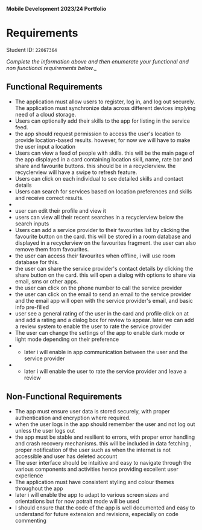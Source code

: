 **Mobile Development 2023/24 Portfolio**

# Requirements

Student ID: `22067364`

_Complete the information above and then enumerate your functional and non functional requirements
below.__

## Functional Requirements

- The application must allow users to register, log in, and log out securely.
  The application must synchronize data across different devices implying need of a cloud storage.
- Users can optionally add their skills to the app for listing in the service feed.
- the app should request permission to access the user's location to provide location-based results.
  however, for now we will have to make the user input a location
- Users can view a feed of people with skills. this will be the main page of the app displayed in a
  card containing location skill, name, rate bar and share and favourite buttons. this should be in a
  recyclerview. the recyclerview will have a swipe to refresh feature.
- Users can click on each individual to see detailed skills and contact details
- Users can search for services based on location preferences and skills and receive correct
  results.
- 
- user can edit their profile and view it
- users can view all their recent searches in a recyclerview below the search inputs
- Users can add a service provider to their favourites list by clicking the favourite button on the
  card. this will be stored in a room database and displayed in a recyclerview on the favourites
  fragment. the user can also remove them from favourites.
- the user can access their favourites when offline, i will use room database for this.
- the user can share the service provider's contact details by clicking the share button on the
  card. this will open a dialog with options to share via email, sms or other apps.
- the user can click on the phone number to call the service provider
- the user can click on the email to send an email to the service provider and the email app will
  open with the service provider's email, and basic info pre-filled
- user see a general rating of the user in the card and profile click on at and add a rating and a dialog box for review to appear. later we can add a review system to enable the
  user to rate the service provider
- The user can change the settings of the app to enable dark mode or light mode depending on their
  preference
-
    - later i will enable in app communication between the user and the service provider
-
    - later i will enable the user to rate the service provider and leave a review

## Non-Functional Requirements

- The app must ensure user data is stored securely, with proper authentication and encryption where
  required.
- when the user logs in the app should remember the user and not log out unless the user logs out
- the app must be stable and resilient to errors, with proper error handling and crash recovery
  mechanisms. this will be included in data fetching , proper notification of the user such as when
  the internet is not accessible and user has deleted account 
- The user interface should be intuitive and easy to navigate through the various components and activities hence providing excellent user experience
- The application must have consistent styling and colour themes throughout the app
- later i will enable the app to  adapt to various screen sizes and orientations but for now potrait mode will be used
- I should ensure that the code of the app is well documented and easy to understand for future extension and revisions, especially on code commenting

